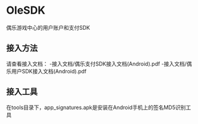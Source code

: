 # OleSDK
偶乐游戏中心的用户账户和支付SDK

接入方法
---------
请查看接入文档：
-接入文档/偶乐支付SDK接入文档(Android).pdf
-接入文档/偶乐用户SDK接入文档(Android).pdf

接入工具
---------
在tools目录下，app_signatures.apk是安装在Android手机上的签名MD5识别工具